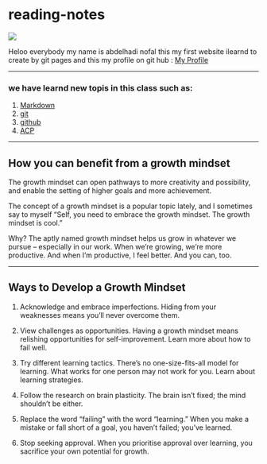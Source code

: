 # reading-notes

![](http://news.efinancialcareers.com/binaries/content/gallery/efinancial-careers/articles/2019/03/programmer.jpg)

 Heloo everybody my name is abdelhadi nofal this my first website 
 ilearnd to create by git pages and this my profile on git hub : [My Profile](https://abdelhadi-nofal.github.io/reading-notes/.)
 ***
### we have learnd new topis in this class such as:

1. [Markdown](Markdown)
2. [git](git) 
3. [github](github)
4. [ACP](ACP)  

***
## How you can benefit from a growth mindset
 The growth mindset can open pathways to more creativity and possibility, and enable the setting of higher goals and more achievement.

 The concept of a growth mindset is a popular topic lately, and I sometimes say to myself “Self, you need to embrace the growth mindset. The growth mindset is cool.”

Why? The aptly named growth mindset helps us grow in whatever we pursue – especially in our work. When we’re growing, we’re more productive. And when I’m productive, I feel better. And you can, too.

***
## Ways to Develop a Growth Mindset

1. Acknowledge and embrace imperfections.
Hiding from your weaknesses means you’ll never overcome them.

2. View challenges as opportunities.
Having a growth mindset means relishing opportunities for self-improvement. Learn more about how to fail well.

3. Try different learning tactics.
There’s no one-size-fits-all model for learning. What works for one person may not work for you. Learn about learning strategies.

4. Follow the research on brain plasticity.
The brain isn’t fixed; the mind shouldn’t be either.

5. Replace the word “failing” with the word “learning.”
When you make a mistake or fall short of a goal, you haven’t failed; you’ve learned.

6. Stop seeking approval.
When you prioritise approval over learning, you sacrifice your own potential for growth.
